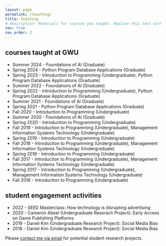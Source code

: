 ```yaml
---
layout: page
permalink: /teaching/
title: teaching
# description: Materials for courses you taught. Replace this text with your description.
nav: true
nav_order: 2
---
```


## courses taught at GWU
- Summer 2024 - Foundations of AI (Graduate)
- Spring 2024 - Python Program Database Applications (Graduate)
- Spring 2023 - Introduction to Programming (Undergraduate), Python Program Database Applications (Graduate)
- Summer 2022 - Foundations of AI (Graduate)
- Spring 2022 - Introduction to Programming (Undergraduate), Python Program Database Applications (Graduate)
- Summer 2021 - Foundations of AI (Graduate)
- Spring 2021 - Python Program Database Applications (Graduate)
- Fall 2020 - Introduction to Programming (Undergraduate)
- Summer 2020 - Foundations of AI (Graduate)
- Spring 2020 - Introduction to Programming (Undergraduate)
- Fall 2019 - Introduction to Programming (Undergraduate), Management Information Systems Technology (Undergraduate)
- Spring 2019 - Introduction to Programming (Undergraduate)
- Fall 2018 - Introduction to Programming (Undergraduate), Management Information Systems Technology (Undergraduate)
- Spring 2018 - Introduction to Programming (Undergraduate)
- Fall 2017 - Introduction to Programming (Undergraduate), Management Information Systems Technology (Undergraduate)
- Spring 2017 - Introduction to Programming (Undergraduate), Management Information Systems Technology (Undergraduate)
- Fall 2016 - Introduction to Programming (Undergraduate)

## student engagement activities
- 2022 - SEED Masterclass: How technology is disrupting advertising
- 2020 - Cameron Abeel (Undergraduate Reserach Project): Early Access on Game Publishing Platforms
- 2019 - Daniel Kim (Undergraduate Research Project): Social Media Bias
- 2018 - Daniel Kim (Undergraduate Research Project): Social Media Bias

Please [contact me via email](mailto:yixinlu@gwu.edu) for potential student research projects.
